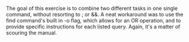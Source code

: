 The goal of this exercise is to combine two different tasks in one single command, without resorting to ; or &&. A neat workaround was to use the find command's built in -o flag, which allows for an OR operation, and to provide specific instructions for each listed query. Again, it's a matter of scouring the manual.
